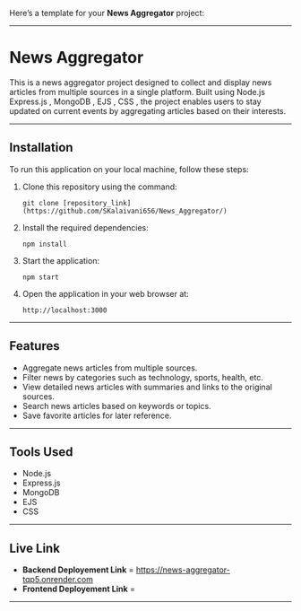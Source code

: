 
Here’s a template for your **News Aggregator** project:

---

# **News Aggregator**  
This is a news aggregator project designed to collect and display news articles from multiple sources in a single platform. Built using  Node.js  
Express.js , MongoDB , EJS , CSS  , the project enables users to stay updated on current events by aggregating articles based on their interests.  

---

## **Installation**  
To run this application on your local machine, follow these steps:  

1. Clone this repository using the command:  
   ```
   git clone [repository_link](https://github.com/SKalaivani656/News_Aggregator/)
   ```  

2. Install the required dependencies:  
   ```
   npm install
   ```  

3. Start the application:  
   ```
   npm start
   ```  

4. Open the application in your web browser at:  
   ```
   http://localhost:3000
   ```  

---

## **Features**  
- Aggregate news articles from multiple sources.  
- Filter news by categories such as technology, sports, health, etc.  
- View detailed news articles with summaries and links to the original sources.  
- Search news articles based on keywords or topics.  
- Save favorite articles for later reference.  

---

## **Tools Used**  
- Node.js  
- Express.js  
- MongoDB  
- EJS  
- CSS  
    

---



## **Live Link**  
- **Backend Deployement Link** = https://news-aggregator-tqp5.onrender.com
- **Frontend Deployement Link** = 

---

